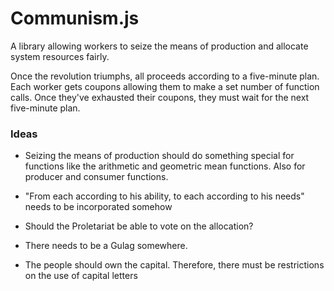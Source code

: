 # Communism.js

A library allowing workers to seize the means of production and allocate system resources fairly.

Once the revolution triumphs, all proceeds according to a five-minute plan. Each worker gets coupons
allowing them to make a set number of function calls. Once they've exhausted their coupons, they
must wait for the next five-minute plan.

### Ideas

* Seizing the means of production should do something special for functions like the arithmetic
  and geometric mean functions. Also for producer and consumer functions.

* "From each according to his ability, to each according to his needs" needs to be incorporated somehow

* Should the Proletariat be able to vote on the allocation?

* There needs to be a Gulag somewhere.

* The people should own the capital. Therefore, there must be restrictions on the use of capital letters